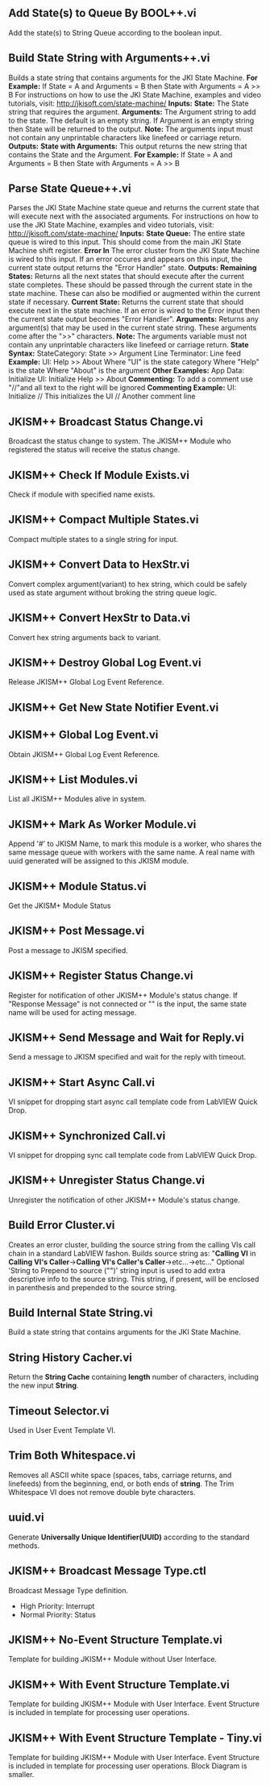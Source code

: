 
## Add State(s) to Queue By BOOL++.vi
Add the state(s) to String Queue according to the boolean input.


## Build State String with Arguments++.vi
Builds a state string that contains arguments for the JKI State Machine.
<B>For Example:</B> If State = A and Arguments = B then State with Arguments = A >> B
For instructions on how to use the JKI State Machine, examples and video tutorials, visit:
http://jkisoft.com/state-machine/
<B>Inputs:</B>
<B>State:</B> The State string that requires the argument.
<B>Arguments:</B> The Argument string to add to the state. The default is an empty string. If Argument is an empty string then State will be returned to the output. <B>Note:</B> The arguments input must not contain any unprintable characters like linefeed or carriage return.
<B>Outputs:</B>
<B>State with Arguments:</B> This output returns the new string that contains the State and the Argument. <B>For Example:</B> If State = A and Arguments = B then State with Arguments = A >> B



## Parse State Queue++.vi
Parses the JKI State Machine state queue and returns the current state that will execute next with the associated arguments.
For instructions on how to use the JKI State Machine, examples and video tutorials, visit:
http://jkisoft.com/state-machine/
<B>Inputs:</B>
<B>State Queue:</B> The entire state queue is wired to this input. This should come from the main JKI State Machine shift register.
<B>Error In</B> The error cluster from the JKI State Machine is wired to this input. If an error occures and appears on this input, the current state output returns the "Error Handler" state.
<B>Outputs:</B>
<B>Remaining States:</B> Returns all the next states that should execute after the current state completes. These should be passed through the current state in the state machine. These can also be modified or augmented within the current state if necessary.
<B>Current State:</B> Returns the current state that should execute next in the state machine. If an error is wired to the Error input then the current state output becomes "Error Handler".
<B>Arguments:</B>  Returns any argument(s) that may be used in the current state string. These arguments come after the ">>" characters. <B>Note:</B> The arguments variable must not contain any unprintable characters like linefeed or carriage return.
<B>State Syntax:</B>
StateCategory: State >> Argument
Line Terminator: Line feed
<B>Example:</B>
UI: Help >> About
Where "UI" is the state category
Where "Help" is the state
Where "About" is the argument
<B>Other Examples:</B>
App Data: Initialize
UI: Initialize
Help >> About
<B>Commenting:</B>
To add a comment use "//"and all text to the right will be ignored
<B>Commenting Example:</B>
UI: Initialize // This initializes the UI
// Another comment line


## JKISM++ Broadcast Status Change.vi
Broadcast the status change to system. The JKISM++ Module who registered the status will receive the status change.


## JKISM++ Check If Module Exists.vi
Check if module with specified name exists.


## JKISM++ Compact Multiple States.vi
Compact multiple states to a single string for input.


## JKISM++ Convert Data to HexStr.vi
Convert complex argument(variant) to hex string, which could be safely used as state argument without broking the string queue logic.


## JKISM++ Convert HexStr to Data.vi
Convert hex string arguments back to variant.


## JKISM++ Destroy Global Log Event.vi
Release JKISM++ Global Log Event Reference.


## JKISM++ Get New State Notifier Event.vi



## JKISM++ Global Log Event.vi
Obtain JKISM++ Global Log Event Reference.


## JKISM++ List Modules.vi
List all JKISM++ Modules alive in system.


## JKISM++ Mark As Worker Module.vi
Append '#' to JKISM Name, to mark this module is a worker, who shares the same message queue with workers with the same name. A real name with uuid generated will be assigned to this JKISM module.


## JKISM++ Module Status.vi
Get the JKISM+ Module Status


## JKISM++ Post Message.vi
Post a message to JKISM specified.


## JKISM++ Register Status Change.vi
Register for notification of other JKISM++ Module's status change. If "Response Message" is not connected or "" is the input, the same state name will be used for acting message.


## JKISM++ Send Message and Wait for Reply.vi
Send a message to JKISM specified and wait for the reply with timeout.


## JKISM++ Start Async Call.vi
VI snippet for dropping start async call template code from LabVIEW Quick Drop.


## JKISM++ Synchronized Call.vi
VI snippet for dropping sync call template code from LabVIEW Quick Drop.


## JKISM++ Unregister Status Change.vi
Unregister the notification of other JKISM++ Module's status change.



## Build Error Cluster.vi
Creates an error cluster, building the source string from the calling VIs call chain in a standard LabVIEW fashon.  Builds source string as:
"<B>Calling VI</B> in <B>Calling VI's Caller</B>-><B>Calling VI's Caller's Caller</B>->etc...->etc..."
Optional 'String to Prepend to source ("")' string input is used to add extra descriptive info to the source string.  This string, if present, will be enclosed in parenthesis and prepended to the source string.


## Build Internal State String.vi
Build a state string that contains arguments for the JKI State Machine.


## String History Cacher.vi
Return the <b>String Cache</b> containing <b>length</b> number of characters, including the new input <b>String</b>.


## Timeout Selector.vi
Used in User Event Template VI.


## Trim Both Whitespace.vi
Removes all ASCII white space (spaces, tabs, carriage returns, and linefeeds) from the beginning, end, or both ends of <B>string</B>. The Trim Whitespace VI does not remove double byte characters.


## uuid.vi
Generate <b>Universally Unique Identifier(UUID)</b> according to the standard methods.


## JKISM++ Broadcast Message Type.ctl
Broadcast Message Type definition.
- High Priority: Interrupt
- Normal Priority: Status

## JKISM++ No-Event Structure Template.vi
Template for building JKISM++ Module without User Interface.


## JKISM++ With Event Structure Template.vi
Template for building JKISM++ Module with User Interface. Event Structure is included in template for processing user operations.


## JKISM++ With Event Structure Template - Tiny.vi
Template for building JKISM++ Module with User Interface. Event Structure is included in template for processing user operations. Block Diagram is smaller.

